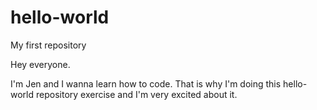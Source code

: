 # hello-world
My first repository

Hey everyone.

I'm Jen and I wanna learn how to code. That is why I'm doing this hello-world repository exercise and I'm very excited about it. 
